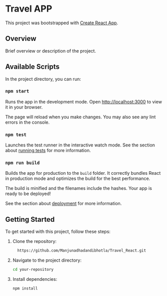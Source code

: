# Travel APP

This project was bootstrapped with [Create React App](https://github.com/facebook/create-react-app).

## Overview

Brief overview or description of the project.

## Available Scripts

In the project directory, you can run:

### `npm start`

Runs the app in the development mode.
Open [http://localhost:3000](http://localhost:3000) to view it in your browser.

The page will reload when you make changes.
You may also see any lint errors in the console.

### `npm test`

Launches the test runner in the interactive watch mode.
See the section about [running tests](https://facebook.github.io/create-react-app/docs/running-tests) for more information.

### `npm run build`

Builds the app for production to the `build` folder.
It correctly bundles React in production mode and optimizes the build for the best performance.

The build is minified and the filenames include the hashes.
Your app is ready to be deployed!

See the section about [deployment](https://facebook.github.io/create-react-app/docs/deployment) for more information.

## Getting Started



To get started with this project, follow these steps:

1. Clone the repository:

   ```bash
     https://github.com/Manjunadhadandibhotla/Travel_React.git
   
2. Navigate to the project directory:
   ```bash
   cd your-repository
3. Install dependencies:

   ```bash
   npm install

